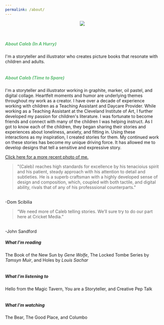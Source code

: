 ```yaml
---
permalink: /about/
---
```

<p align="center">
    <img src="/images/ChildCaleb.png" />
</p>
</br>

<h5 style="color: #5ABB71;">About Caleb (In A Hurry)</h5>
I'm a storyteller and illustrator who creates picture books that resonate with children and adults. <br>
<br>
<h5 style="color: #5ABB71;">About Caleb (Time to Spare)</h5>

I'm a storyteller and illustrator working in graphite, marker, oil pastel, and digital collage. Heartfelt moments and humor are underlying themes throughout my work as a creator. I have over a decade of experience working with children as a Teaching Assistant and Daycare Provider. While working as a Teaching Assistant at the Cleveland Institute of Art, I further developed my passion for children's literature. I was fortunate to become friends and connect with many of the children I was helping instruct. As I got to know each of the children, they began sharing their stories and experiences about loneliness, anxiety, and fitting in. Using these interactions as my inspiration, I created stories for them. My continued work on these stories has become my unique driving force. It has allowed me to develop designs that tell a sensitive and expressive story.<br>

<u><p style="color:#C68975;"><a href= "/current/"> Click here for a more recent photo of me. </a> <br></u></p> 

>"(Caleb) reaches high standards for excellence by his tenacioius spirit and his patient, steady approach with his attention to detail and subtleties. He is a superb craftsman with a highly developed sense of design and composition, which, coupled with both tactile, and digital ability, rivals that of any of his professsional counterparts."<br>
<br>
-Dom Scibilia

>“We need more of Caleb telling stories. We’ll sure try to do our part here at Cricket Media.”<br>
<br>
-John Sandford

<br>
<h5>What I'm reading</h5>
The Book of the New Sun by <i>Gene Wolfe</i>, The Locked Tombe Series by <i>Tamsyn Muir</i>, and Holes by <i>Louis Sachar</i><br>
 <br>
<h5>What I'm listening to</h5>
Hello from the Magic Tavern, You are a Storyteller, and Creative Pep Talk<br>
 <br>
<h5>What I'm watching</h5>
The Bear, The Good Place, and Columbo<br>
<br>